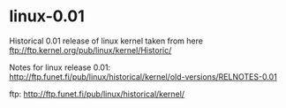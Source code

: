 linux-0.01
==========

Historical 0.01 release of linux kernel taken from here ftp://ftp.kernel.org/pub/linux/kernel/Historic/


Notes for linux release 0.01: http://ftp.funet.fi/pub/linux/historical/kernel/old-versions/RELNOTES-0.01

ftp: http://ftp.funet.fi/pub/linux/historical/kernel/
